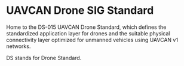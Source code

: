 # UAVCAN Drone SIG Standard
Home to the DS-015 UAVCAN Drone Standard, which defines the standardized application layer for drones and the suitable physical connectivity layer optimized for unmanned vehicles using UAVCAN v1 networks.

DS stands for Drone Standard.
